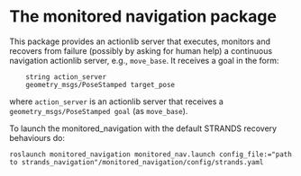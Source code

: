 # The monitored navigation package
           

This package provides an actionlib server that executes, monitors and recovers from failure (possibly by asking for human help) a continuous navigation actionlib server, e.g., `move_base`. 
It receives a goal in the form:
    
```
    string action_server
    geometry_msgs/PoseStamped target_pose
```
    
where `action_server` is an actionlib server that receives a  `geometry_msgs/PoseStamped goal` (as `move_base`).

To launch the monitored_navigation with the default STRANDS recovery behaviours do:

```
roslaunch monitored_navigation monitored_nav.launch config_file:="path to strands_navigation"/monitored_navigation/config/strands.yaml
```